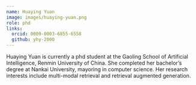 ```yaml
---
name: Huaying Yuan
image: images/huaying-yuan.png
role: phd
links:
  orcid: 0009-0003-6855-6558
  github: yhy-2000
---
```


Huaying Yuan is currently a phd student at the Gaoling School of Artificial Intelligence, Renmin University of China. She completed her bachelor’s degree at Nankai University, mayoring in computer science. Her research interests include multi-modal retrieval and retrieval augmented generation.
